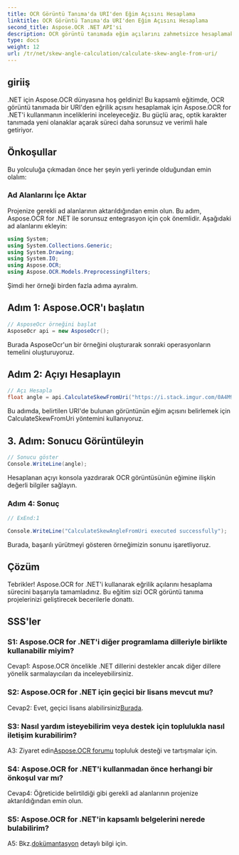 ```yaml
---
title: OCR Görüntü Tanıma'da URI'den Eğim Açısını Hesaplama
linktitle: OCR Görüntü Tanıma'da URI'den Eğim Açısını Hesaplama
second_title: Aspose.OCR .NET API'si
description: OCR görüntü tanımada eğim açılarını zahmetsizce hesaplamak için Aspose.OCR for .NET'i keşfedin. Projelerinizi hassasiyet ve verimlilikle geliştirin.
type: docs
weight: 12
url: /tr/net/skew-angle-calculation/calculate-skew-angle-from-uri/
---
```

## giriiş

.NET için Aspose.OCR dünyasına hoş geldiniz! Bu kapsamlı eğitimde, OCR görüntü tanımada bir URI'den eğrilik açısını hesaplamak için Aspose.OCR for .NET'i kullanmanın inceliklerini inceleyeceğiz. Bu güçlü araç, optik karakter tanımada yeni olanaklar açarak süreci daha sorunsuz ve verimli hale getiriyor.

## Önkoşullar

Bu yolculuğa çıkmadan önce her şeyin yerli yerinde olduğundan emin olalım:

### Ad Alanlarını İçe Aktar

Projenize gerekli ad alanlarının aktarıldığından emin olun. Bu adım, Aspose.OCR for .NET ile sorunsuz entegrasyon için çok önemlidir. Aşağıdaki ad alanlarını ekleyin:

```csharp
using System;
using System.Collections.Generic;
using System.Drawing;
using System.IO;
using Aspose.OCR;
using Aspose.OCR.Models.PreprocessingFilters;
```

Şimdi her örneği birden fazla adıma ayıralım.

## Adım 1: Aspose.OCR'ı başlatın

```csharp
// AsposeOcr örneğini başlat
AsposeOcr api = new AsposeOcr();
```

Burada AsposeOcr'un bir örneğini oluşturarak sonraki operasyonların temelini oluşturuyoruz.

## Adım 2: Açıyı Hesaplayın

```csharp
// Açı Hesapla
float angle = api.CalculateSkewFromUri("https://i.stack.imgur.com/0A4M9.png");
```

Bu adımda, belirtilen URI'de bulunan görüntünün eğim açısını belirlemek için CalculateSkewFromUri yöntemini kullanıyoruz.

## 3. Adım: Sonucu Görüntüleyin

```csharp
// Sonucu göster
Console.WriteLine(angle);
```

Hesaplanan açıyı konsola yazdırarak OCR görüntüsünün eğimine ilişkin değerli bilgiler sağlayın.

### Adım 4: Sonuç

```csharp
// ExEnd:1

Console.WriteLine("CalculateSkewAngleFromUri executed successfully");
```

Burada, başarılı yürütmeyi gösteren örneğimizin sonunu işaretliyoruz.

## Çözüm

Tebrikler! Aspose.OCR for .NET'i kullanarak eğrilik açılarını hesaplama sürecini başarıyla tamamladınız. Bu eğitim sizi OCR görüntü tanıma projelerinizi geliştirecek becerilerle donattı.

## SSS'ler

### S1: Aspose.OCR for .NET'i diğer programlama dilleriyle birlikte kullanabilir miyim?

Cevap1: Aspose.OCR öncelikle .NET dillerini destekler ancak diğer dillere yönelik sarmalayıcıları da inceleyebilirsiniz.

### S2: Aspose.OCR for .NET için geçici bir lisans mevcut mu?

 Cevap2: Evet, geçici lisans alabilirsiniz[Burada](https://purchase.aspose.com/temporary-license/).

### S3: Nasıl yardım isteyebilirim veya destek için toplulukla nasıl iletişim kurabilirim?

 A3: Ziyaret edin[Aspose.OCR forumu](https://forum.aspose.com/c/ocr/16) topluluk desteği ve tartışmalar için.

### S4: Aspose.OCR for .NET'i kullanmadan önce herhangi bir önkoşul var mı?

Cevap4: Öğreticide belirtildiği gibi gerekli ad alanlarının projenize aktarıldığından emin olun.

### S5: Aspose.OCR for .NET'in kapsamlı belgelerini nerede bulabilirim?

 A5: Bkz.[dokümantasyon](https://reference.aspose.com/ocr/net/) detaylı bilgi için.